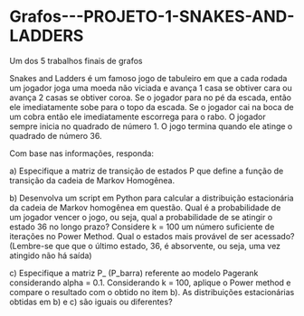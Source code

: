 # Grafos---PROJETO-1-SNAKES-AND-LADDERS
Um dos 5 trabalhos finais de grafos

Snakes and Ladders é um famoso jogo de tabuleiro em que a cada rodada um jogador joga uma moeda não viciada e avança 1 casa se obtiver cara ou avança 2 casas se obtiver coroa. Se o jogador para no pé da escada, então ele imediatamente sobe para o topo da escada. Se o jogador cai na boca de um cobra então ele imediatamente escorrega para o rabo. O jogador sempre inicia no quadrado de número 1. O jogo termina quando ele atinge o quadrado de número 36.

Com base nas informações, responda:


a) Especifique a matriz de transição de estados P que define a função de transição da cadeia de Markov Homogênea.

b) Desenvolva um script em Python para calcular a distribuição estacionária da cadeia de Markov homogênea em questão. Qual é a probabilidade de um jogador vencer o jogo, ou seja, qual a probabilidade de se atingir o estado 36 no longo prazo? Considere k = 100 um número suficiente de iterações no Power Method. Qual o estados mais provável de ser acessado? (Lembre-se que que o último estado, 36, é absorvente, ou seja, uma vez atingido não há saída)

c) Especifique a matriz P_ (P_barra) referente ao modelo Pagerank considerando alpha = 0.1. Considerando k = 100, aplique o Power method e compare o resultado com o obtido no item b). As distribuições estacionárias obtidas em b) e c) são iguais ou diferentes?
